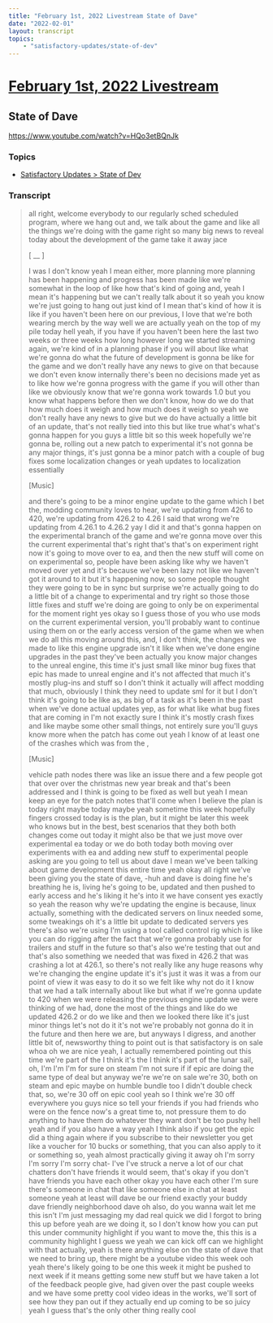 ```yaml
---
title: "February 1st, 2022 Livestream State of Dave"
date: "2022-02-01"
layout: transcript
topics:
    - "satisfactory-updates/state-of-dev"
---
```

# [February 1st, 2022 Livestream](../2022-02-01.md)
## State of Dave
https://www.youtube.com/watch?v=HQo3etBQnJk

### Topics
* [Satisfactory Updates > State of Dev](../topics/satisfactory-updates/state-of-dev.md)

### Transcript

> all right, welcome everybody to our regularly sched scheduled program, where we hang out and, we talk about the game and like all the things we're doing with the game right so many big news to reveal today about the development of the game take it away jace
>
> [ __ ]
>
> I was I don't know yeah I mean either, more planning more planning has been happening and progress has been made like we're somewhat in the loop of like how that's kind of going and, yeah I mean it's happening but we can't really talk about it so yeah you know we're just going to hang out just kind of I mean that's kind of how it is like if you haven't been here on our previous, I love that we're both wearing merch by the way well we are actually yeah on the top of my pile today hell yeah, if you have if you haven't been here the last two weeks or three weeks how long however long we started streaming again, we're kind of in a planning phase if you will about like what we're gonna do what the future of development is gonna be like for the game and we don't really have any news to give on that because we don't even know internally there's been no decisions made yet as to like how we're gonna progress with the game if you will other than like we obviously know that we're gonna work towards 1.0 but you know what happens before then we don't know, how do we do that how much does it weigh and how much does it weigh so yeah we don't really have any news to give but we do have actually a little bit of an update, that's not really tied into this but like true what's what's gonna happen for you guys a little bit so this week hopefully we're gonna be, rolling out a new patch to experimental it's not gonna be any major things, it's just gonna be a minor patch with a couple of bug fixes some localization changes or yeah updates to localization essentially
>
> [Music]
>
> and there's going to be a minor engine update to the game which I bet the, modding community loves to hear, we're updating from 426 to 420, we're updating from 426.2 to 4.26 I said that wrong we're updating from 4.26.1 to 4.26.2 yay I did it and that's gonna happen on the experimental branch of the game and we're gonna move over this the current experimental that's right that's that's on experiment right now it's going to move over to ea, and then the new stuff will come on on experimental so, people have been asking like why we haven't moved over yet and it's because we've been lazy not like we haven't got it around to it but it's happening now, so some people thought they were going to be in sync but surprise we're actually going to do a little bit of a change to experimental and try right so those those little fixes and stuff we're doing are going to only be on experimental for the moment right yes okay so I guess those of you who use mods on the current experimental version, you'll probably want to continue using them on or the early access version of the game when we when we do all this moving around this, and, I don't think, the changes we made to like this engine upgrade isn't it like when we've done engine upgrades in the past they've been actually you know major changes to the unreal engine, this time it's just small like minor bug fixes that epic has made to unreal engine and it's not affected that much it's mostly plug-ins and stuff so I don't think it actually will affect modding that much, obviously I think they need to update sml for it but I don't think it's going to be like as, as big of a task as it's been in the past when we've done actual updates yep, as for what like what bug fixes that are coming in I'm not exactly sure I think it's mostly crash fixes and like maybe some other small things, not entirely sure you'll guys know more when the patch has come out yeah I know of at least one of the crashes which was from the ,
>
> [Music]
>
> vehicle path nodes there was like an issue there and a few people got that over over the christmas new year break and that's been addressed and I think is going to be fixed as well but yeah I mean keep an eye for the patch notes that'll come when I believe the plan is today right maybe today maybe yeah sometime this week hopefully fingers crossed today is is the plan, but it might be later this week who knows but in the best, best scenarios that they both both changes come out today it might also be that we just move over experimental ea today or we do both today both moving over experiments with ea and adding new stuff to experimental people asking are you going to tell us about dave I mean we've been talking about game development this entire time yeah okay all right we've been giving you the state of dave, -huh and dave is doing fine he's breathing he is, living he's going to be, updated and then pushed to early access and he's liking it he's into it we have consent yes exactly so yeah the reason why we're updating the engine is because, linux actually, something with the dedicated servers on linux needed some, some tweakings oh it's a little bit update to dedicated servers yes there's also we're using I'm using a tool called control rig which is like you can do rigging after the fact that we're gonna probably use for trailers and stuff in the future so that's also we're testing that out and that's also something we needed that was fixed in 426.2 that was crashing a lot at 426.1, so there's not really like any huge reasons why we're changing the engine update it's it's just it was it was a from our point of view it was easy to do it so we felt like why not do it I know that we had a talk internally about like but what if we're gonna update to 420 when we were releasing the previous engine update we were thinking of we had, done the most of the things and like do we updated 426.2 or do we like and then we looked there like it's just minor things let's not do it it's not we're probably not gonna do it in the future and then here we are, but anyways I digress, and another little bit of, newsworthy thing to point out is that satisfactory is on sale whoa oh we are nice yeah, I actually remembered pointing out this time we're part of the I think it's the I think it's part of the lunar sail, oh, I'm I'm I'm for sure on steam I'm not sure if if epic are doing the same type of deal but anyway we're we're on sale we're 30, both on steam and epic maybe on humble bundle too I didn't double check that, so, we're 30 off on epic cool yeah so I think we're 30 off everywhere you guys nice so tell your friends if you had friends who were on the fence now's a great time to, not pressure them to do anything to have them do whatever they want don't be too pushy hell yeah and if you also have a way yeah I think also if you get the epic did a thing again where if you subscribe to their newsletter you get like a voucher for 10 bucks or something, that you can also apply to it or something so, yeah almost practically giving it away oh I'm sorry I'm sorry I'm sorry chat- I've I've struck a nerve a lot of our chat chatters don't have friends it would seem, that's okay if you don't have friends you have each other okay you have each other I'm sure there's someone in chat that like someone else in chat at least someone yeah at least will dave be our friend exactly your buddy dave friendly neighborhood dave oh also, do you wanna wait let me this isn't I'm just messaging my dad real quick we did I forgot to bring this up before yeah are we doing it, so I don't know how you can put this under community highlight if you want to move the, this this is a community highlight I guess we yeah we can kick off can we highlight with that actually, yeah is there anything else on the state of dave that we need to bring up, there might be a youtube video this week ooh yeah there's likely going to be one this week it might be pushed to next week if it means getting some new stuff but we have taken a lot of the feedback people give, had given over the past couple weeks and we have some pretty cool video ideas in the works, we'll sort of see how they pan out if they actually end up coming to be so juicy yeah I guess that's the only other thing really cool
